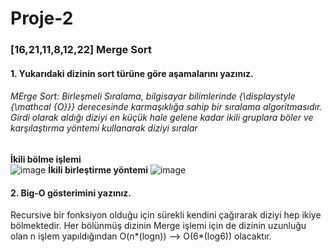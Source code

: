 # Proje-2
### [16,21,11,8,12,22]  Merge Sort

#### 1. Yukarıdaki dizinin sort türüne göre aşamalarını yazınız.
###### MErge Sort: Birleşmeli Sıralama, bilgisayar bilimlerinde {\displaystyle {\mathcal {O}}} derecesinde karmaşıklığa sahip bir sıralama algoritmasıdır. Girdi olarak aldığı diziyi en küçük hale gelene kadar ikili gruplara böler ve karşılaştırma yöntemi kullanarak diziyi sıralar

**İkili bölme işlemi**			
![image](https://user-images.githubusercontent.com/103898383/173248899-5dfa1b42-9f7d-47c6-af2e-21b229e058c7.png)
**İkili birleştirme yöntemi**
![image](https://user-images.githubusercontent.com/103898383/173248940-8610d510-6c43-4b48-a455-5c94b084bac9.png)

#### 2. Big-O gösterimini yazınız.
Recursive bir fonksiyon olduğu için sürekli kendini çağırarak diziyi hep ikiye bölmektedir. Her bölünmüş dizinin Merge işlemi için de dizinin uzunluğu olan n işlem yapıldığından O(n*(logn)) --> O(6*(log6)) olacaktır.

